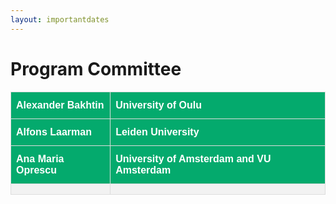 ```yaml
---
layout: importantdates
---
```


<style>
#customers {
  font-family: Arial, Helvetica, sans-serif;
  border-collapse: collapse;
  width: 100%;
}

#customers td, #customers th {
  border: 1px solid #ddd;
  padding: 8px;
}

#customers tr:nth-child(even){background-color: #f2f2f2;}

#customers tr:hover {background-color: #ddd;}

#customers th {
  padding-top: 12px;
  padding-bottom: 12px;
  text-align: left;
  background-color: #04AA6D;
  color: white;
}
</style>

<div class="col-lg8 mx-auto">
    <h1 class="display-4" style="text-align: left;">
        Program Committee
    </h1>
  
<p>
<table id="customers">
  <tr>
    <th>Alexander Bakhtin</th>    <th>University of Oulu</th>
  </tr>
  <tr>
    <th>Alfons Laarman</th>    <th>Leiden University</th>
  </tr>
  <tr>
    <th>Ana Maria Oprescu</th>    <th>University of Amsterdam and VU Amsterdam</th>
  </tr>


  <tr>
    <td> </td>
    <td> </td>
    
  </tr>
</table>
</p>




